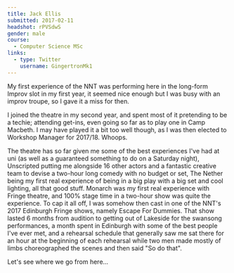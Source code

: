 ```yaml
---
title: Jack Ellis
submitted: 2017-02-11
headshot: rPVSdwS
gender: male
course:
  - Computer Science MSc
links:
  - type: Twitter
    username: GingertronMk1
---
```


My first experience of the NNT was performing here in the long-form Improv slot in my first year, it seemed nice enough but I was busy with an improv troupe, so I gave it a miss for then.

I joined the theatre in my second year, and spent most of it pretending to be a techie; attending get-ins, even going so far as to play one in Camp Macbeth. I may have played it a bit too well though, as I was then elected to Workshop Manager for 2017/18. Whoops.

The theatre has so far given me some of the best experiences I've had at uni (as well as a guaranteed something to do on a Saturday night), Unscripted putting me alongside 16 other actors and a fantastic creative team to devise a two-hour long comedy with no budget or set, The Nether being my first real experience of being in a big play with a big set and cool lighting, all that good stuff. Monarch was my first real experience with Fringe theatre, and 100% stage time in a two-hour show was quite the experience. To cap it all off, I was somehow then cast in one of the NNT's 2017 Edinburgh Fringe shows, namely Escape For Dummies. That show lasted 6 months from audition to getting out of Lakeside for the swansong performances, a month spent in Edinburgh with some of the best people I've ever met, and a rehearsal schedule that generally saw me sat there for an hour at the beginning of each rehearsal while two men made mostly of limbs choreographed the scenes and then said "So do that".

Let's see where we go from here...
